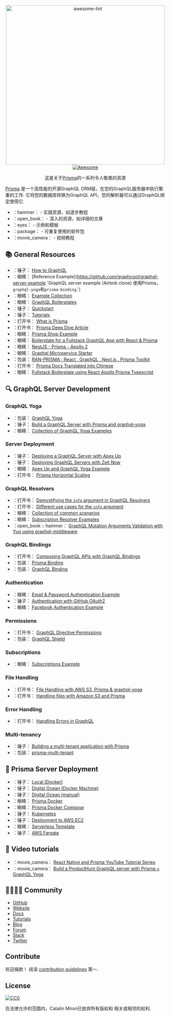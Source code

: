 <div class="github-widget" data-repo="catalinmiron/awesome-prisma"></div>
<script async src="https://pagead2.googlesyndication.com/pagead/js/adsbygoogle.js"></script><ins class="adsbygoogle" style="display:block" data-ad-client="ca-pub-6890694312814945" data-ad-slot="5473692530" data-ad-format="auto"  data-full-width-responsive="true"></ins><script>(adsbygoogle = window.adsbygoogle || []).push({});</script>
<div align='center'>
  	<img width="500" src="https://raw.githubusercontent.com/catalinmiron/awesome-prisma/master/logo.svg?sanitize=true" alt="awesome-lint">
  <br>
  <a href='https://awesome.re'>
	  <img src='https://awesome.re/badge.svg' alt='Awesome'>
  </a>
  <p>  这是关于<a href='https://www.prisma.io/' title="使用任何数据库构建GraphQL服务器">Prisma</a>的一系列令人敬畏的资源 </p>
</div>

[Prisma](https://www.prisma.io/ 'Build a GraphQL server with any database')  是一个高性能的开源GraphQL ORM层，在您的GraphQL服务器中执行繁重的工作.  它将您的数据库转换为GraphQL API，您的解析器可以通过GraphQL绑定使用它.

- ：hammer： - 实践资源，如逐步教程
- ：open_book： - 深入的资源，如详细的文章
- ：eyes： - 示例和模板
- ：package： - 可重复使用的软件包
- ：movie_camera： - 视频教程



## :books: General Resources

- ：锤子： [How to GraphQL](https://www.howtographql.com/ 'The Fullstack Tutorial for GraphQL')
- ：眼睛： [Reference Example](https://github.com/graphcool/graphql-server-example 'GraphQL server example (Airbnb clone) 使用Prisma，`graphql-yoga`和`prisma-binding`.&#39;）
- ：眼睛： [Example Collection](https://github.com/prisma/prisma-examples 'Wide range of generally useful examples.')
- ：眼睛： [GraphQL Boilerplates](https://github.com/graphql-boilerplates/ 'Collection of production-ready GraphQL boilerplate projects.')
- ：锤子： [Quickstart](https://www.prisma.io/docs/get-started/01-setting-up-prisma-demo-server-JAVASCRIPT-a001/ 'The fastest way to get up and running with Prisma, for backend and frontend developers.')
- ：锤子： [Tutorials](https://www.prisma.io/tutorials/ 'Step-by-step tutorials and articles to help people get the most out of the Prisma ecosystem.')
- ：打开书： [What is Prisma](https://www.prisma.io/docs/understand-prisma/prisma-introduction-what-why-how-j9ff/#what-is-prisma)
- ：打开书： [Prisma Deep Dive Article](https://divu.in/prisma-deep-dive-3162dea2820c)
- ：眼睛： [Prisma Shop Example](https://github.com/KATT/shop 'Full-stack React/Prisma/TS/GraphQL E-Commerce Example')
- ：眼睛： [Boilerplate for a Fullstack GraphQL App with React & Prisma](https://github.com/alan345/naperg 'Node Apollo Prisma Express React GraphQL')
- ：眼睛： [NestJS - Prisma - Apollo 2](https://github.com/awesome-graphql-space/server-nestjs 'Bootstrap your Nestjs Prisma app within seconds')
- ：眼睛： [Graphql Microservice Starter](https://github.com/berstend/graphql-microservice-starter 'Nextgen backend stack using independent GraphQL services')
- ：包装： [RAN-PRISMA : React . GraphQL . Next.js . Prisma Toolkit](https://github.com/mshameer/ran-with-prisma 'RAN-PRISMA : React . GraphQL . Next.js . Prisma Toolkit')
- ：打开书： [Prisma Docs Translated into Chinese](https://prisma.1wire.com/)
- ：眼睛： [Fullstack Boilerplate using React Apollo Prisma Typescript](https://github.com/DylanMerigaud/react-prisma-typescript-fullstack)

## :mag: GraphQL Server Development

### GraphQL Yoga

- ：包装： [GraphQL Yoga](https://github.com/prisma/graphql-yoga 'Fully-featured GraphQL Server with focus on easy setup, performance & great developer experience')
- ：锤子： [Build a GraphQL Server with Prisma and graphql-yoga](https://www.prisma.io/docs/get-started/03-build-graphql-servers-with-prisma-TYPESCRIPT-t201/)
- ：眼睛： [Collection of GraphQL Yoga Examples](https://github.com/prisma/graphql-yoga/tree/master/examples)

### Server Deployment

- ：锤子： [Deploying a GraphQL Server with Apex Up](https://www.prisma.io/tutorials/deploy-a-graphql-server-with-apex-up-cs05/)
- ：锤子： [Deploying GraphQL Servers with Zeit Now](https://www.prisma.io/tutorials/deploy-a-graphql-server-with-zeit-now-cs04/)
- ：眼睛： [Apex Up and GraphQL Yoga Example](https://github.com/maxdarque/up-graphql-yoga-server-example 'Tutorial on how deploy your graphql-yoga server on AWS Lambda with Apex Up')
- ：打开书： [Prisma Horizontal Scaling](https://techblog.commercetools.com/prisma-horizontal-scaling-a-practical-guide-3a05833d4fc3 'Prisma Horizontal Scaling: a practical guide')

### GraphQL Resolvers

- ：打开书： [Demystifying the `info` argument in GraphQL Resolvers](https://www.prisma.io/blog/graphql-server-basics-demystifying-the-info-argument-in-graphql-resolvers-6f26249f613a/)
- ：打开书： [Different use cases for the `info` argument](https://www.prisma.io/forum/t/querying-specific-fields-in-db-from-local-service-with-prisma/2075/4)
- ：眼睛： [Collection of common scenarios](https://github.com/graphql-boilerplates/node-graphql-server/issues/35)
- ：眼睛： [Subscription Resolver Examples](https://github.com/prisma/prisma-binding/issues/78)
- ：open_book :: hammer： [GraphQL Mutation Arguments Validation with Yup using graphql-middleware](https://medium.com/@jonathancardoso/graphql-mutation-arguments-validation-with-yup-using-graphql-middleware-645822fb748)

### GraphQL Bindings

- ：打开书： [Composing GraphQL APIs with GraphQL Bindings](https://www.prisma.io/blog/reusing-and-composing-graphql-apis-with-graphql-bindings-80a4aa37cff5/)
- ：包装： [Prisma Binding](https://github.com/prisma/prisma-binding)
- ：包装： [GraphQL Binding](https://github.com/graphql-binding/graphql-binding)

### Authentication

- ：眼睛： [Email & Password Authentication Example](https://github.com/prisma/prisma-examples/tree/master/node/graphql-auth)
- ：锤子： [Authentication with GitHub OAuth2](https://medium.com/@maticzavadlal/graphcool-1-0-example-series-authentication-282f274b8343)
- ：眼睛： [Facebook Authentication Example](https://github.com/harrisrobin/prisma-facebook-auth-example)

### Permissions

- ：打开书： [GraphQL Directive Permissions](https://www.prisma.io/blog/graphql-directive-permissions-authorization-made-easy-54c076b5368e/)
- ：包装： [GraphQL Shield](https://github.com/maticzav/graphql-shield)

### Subscriptions

- ：眼睛： [Subscriptions Example](https://github.com/prisma/prisma-examples/tree/master/node/graphql-subscriptions)

### File Handling

- ：打开书： [File Handling with AWS S3, Prisma & graphql-yoga](https://www.prisma.io/forum/t/graphql-file-handling-with-aws-s3-prisma-graphql-yoga/2779)
- ：打开书： [Handling files with Amazon S3 and Prisma](https://medium.com/@maticzavadlal/graphcool-1-0-examples-series-file-api-3b16b4b8785f)

### Error Handling

- ：打开书： [Handling Errors in GraphQL](https://dev.to/andre/handling-errors-in-graphql--2ea3)

### Multi-tenancy

- ：锤子： [Building a multi-tenant application with Prisma](https://medium.zenika.com/building-a-multi-tenant-application-with-prisma-11bf890304d6)
- ：包装： [prisma-multi-tenant](https://github.com/Errorname/prisma-multi-tenant)

## :small_red_triangle: Prisma Server Deployment

- ：锤子： [Local (Docker)](https://github.com/catalinmiron/awesome-prisma/blob/master/<https://www.prismagraphql.com/docs/tutorials/cluster-deployment/local-(docker)-meemaesh3k>)
- ：锤子： [Digital Ocean (Docker Machine)](https://www.prisma.io/tutorials/deploy-prisma-to-digitalocean-with-docker-machine-ct06)
- ：锤子： [Digital Ocean (manual)](https://www.prisma.io/tutorials/deploy-prisma-to-digitalocean-ct12/)
- ：眼睛： [Prisma Docker](https://github.com/maxdarque/prisma-docker)
- ：眼睛： [Prisma Docker Compose](https://github.com/akoenig/prisma-docker-compose/)
- ：锤子： [Kubernetes](https://www.prisma.io/tutorials/deploy-prisma-to-kubernetes-ct13/)
- ：锤子： [Deployment to AWS EC2](https://www.graph.cool/forum/t/deployment-of-prisma-to-aws-ec2/2880?u=nilan)
- ：眼睛： [Serverless Template](https://www.graph.cool/forum/t/minimal-serverless-prisma-project-template/2827?u=nilan)
- ：锤子： [AWS Fargate](https://www.prisma.io/tutorials/deploy-prisma-to-aws-fargate-ct14/)

## :movie_camera: Video tutorials

- ：movie_camera： [React Native and Prisma YouTube Tutorial Series](https://www.youtube.com/watch?v=nyE6shIRzxM&list=PLN3n1USn4xlmqhVdKMurNREwtiUpq-SFy 'Introduction for an eCommerce app built with React Native and Prisma GraphQL')
- ：movie_camera： [Build a ProductHunt GraphQL server with Prisma + GraphQL Yoga](https://www.youtube.com/watch?v=-n30pzgnkW0&list=PLs2PzMqLzi7Xmx44xTLfOBCwCAxVgQvE* 'Overview: Build a ProductHunt GraphQL server with Prisma + GraphQL Yoga')

## :family_man_woman_girl_boy: Community

- [GitHub](https://github.com/prisma/prisma)
- [Website](https://www.prisma.io)
- [Docs](https://www.prisma.io/docs/)
- [Tutorials](https://www.prisma.io/tutorials)
- [Blog](https://www.prisma.io/blog/)
- [Forum](https://www.prisma.io/forum/)
- [Slack](https://slack.prisma.io/)
- [Twitter](https://twitter.com/prisma)

## Contribute

 欢迎捐款！  阅读 [contribution guidelines](https://github.com/catalinmiron/awesome-prisma/blob/master/contributing.md) 第一.

## License

[![CC0](http://mirrors.creativecommons.org/presskit/buttons/88x31/svg/cc-zero.svg)](http://creativecommons.org/publicdomain/zero/1.0)

在法律允许的范围内，Catalin Miron已放弃所有版权和
相关或相邻的权利.
